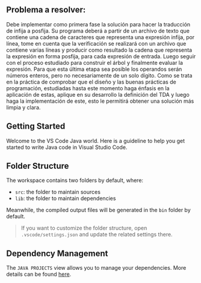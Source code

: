 ## Problema a resolver:
Debe implementar como primera fase la solución para hacer la traducción de infija a posfija. 
Su programa deberá a partir de un archivo de texto que contiene una cadena de caracteres 
que representa una expresión infija, por línea, tome en cuenta que la verificación se realizará 
con un archivo que contiene varias líneas y producir como resultado la cadena que 
representa la expresión en forma posfija, para cada expresión de entrada. 
Luego seguir con el proceso estudiado para construir el árbol y finalmente evaluar la 
expresión.   Para que esta última etapa sea posible los operandos serán números enteros, 
pero no necesariamente de un solo dígito. 
Como se trata en la práctica de comprobar que el diseño y las buenas prácticas de 
programación, estudiadas hasta este momento haga énfasis en la aplicación de estas, 
aplique en su desarrollo la definición del TDA y luego haga la implementación de este, esto le 
permitirá obtener una solución más limpia y clara.

## Getting Started

Welcome to the VS Code Java world. Here is a guideline to help you get started to write Java code in Visual Studio Code.

## Folder Structure

The workspace contains two folders by default, where:

- `src`: the folder to maintain sources
- `lib`: the folder to maintain dependencies

Meanwhile, the compiled output files will be generated in the `bin` folder by default.

> If you want to customize the folder structure, open `.vscode/settings.json` and update the related settings there.

## Dependency Management

The `JAVA PROJECTS` view allows you to manage your dependencies. More details can be found [here](https://github.com/microsoft/vscode-java-dependency#manage-dependencies).
